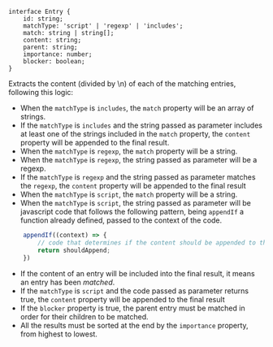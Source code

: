 ```
interface Entry {
    id: string;
    matchType: 'script' | 'regexp' | 'includes';
    match: string | string[];
    content: string;
    parent: string;
    importance: number;
    blocker: boolean;
}
```

Extracts the content (divided by \n) of each of the matching entries, following this logic:
- When the `matchType` is `includes`, the `match` property will be an array of strings.
- If the `matchType` is `includes` and the string passed as parameter includes at least one of the strings included in the `match` property, the `content` property will be appended to the final result.
- When the `matchType` is `regexp`, the `match` property will be a string.
- When the `matchType` is `regexp`, the string passed as parameter will be a regexp.
- If the `matchType` is `regexp` and the string passed as parameter matches the `regexp`, the `content` property will be appended to the final result
- When the `matchType` is `script`, the `match` property will be a string.
- When the `matchType` is `script`, the string passed as parameter will be javascript code that follows the following pattern, being `appendIf` a function already defined, passed to the context of the code.
```javascript
    appendIf((context) => {
        // code that determines if the content should be appended to the final result
        return shouldAppend;
    })
```
- If the content of an entry will be included into the final result, it means an entry has been _matched_.
- If the `matchType` is `script` and the code passed as parameter returns true, the `content` property will be appended to the final result
- If the `blocker` property is true, the parent entry must be matched in order for their children to be matched.
- All the results must be sorted at the end by the `importance` property, from highest to lowest.